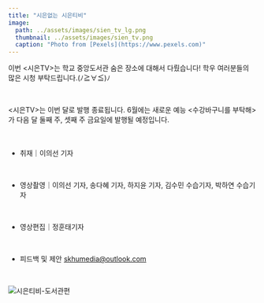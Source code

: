 ```yaml
---
title: "시은없는 시은티비"
image:
  path: ../assets/images/sien_tv_lg.png
  thumbnail: ../assets/images/sien_tv.png
  caption: "Photo from [Pexels](https://www.pexels.com)"
---
```


이번 <시은TV>는 학교 중앙도서관 숨은 장소에 대해서 다뤘습니다! 학우 여러분들의 많은 시청 부탁드립니다.(ﾉ≧∀≦)ﾉ

<br/>

<시은TV>는 이번 달로 발행 종료됩니다. 6월에는 새로운 예능 <수강바구니를 부탁해>가 다음 달 둘째 주, 셋째 주 금요일에 발행될 예정입니다.

　
- 취재｜이의선 기자

<br/>

- 영상촬영｜이의선 기자, 송다혜 기자, 하지윤 기자, 김수민 수습기자, 박하연 수습기자

<br/>

- 영상편집｜정훈태기자

<br/>

- 피드백 및 제안 skhumedia@outlook.com

<br/>

![시은티비-도서관편](https://www.facebook.com/skhu.media.center/videos/1983385445018535/)

